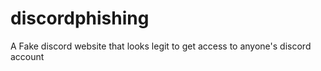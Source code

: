 # discordphishing
A Fake discord website that looks legit to get access to anyone's discord account
